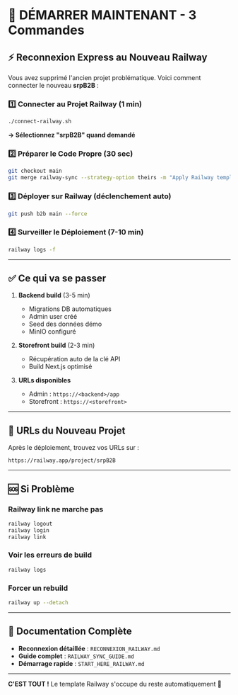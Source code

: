 # 🚀 DÉMARRER MAINTENANT - 3 Commandes

## ⚡ Reconnexion Express au Nouveau Railway

Vous avez supprimé l'ancien projet problématique. Voici comment connecter le nouveau **srpB2B** :

### 1️⃣ Connecter au Projet Railway (1 min)

```bash
./connect-railway.sh
```

**→ Sélectionnez "srpB2B" quand demandé**

### 2️⃣ Préparer le Code Propre (30 sec)

```bash
git checkout main
git merge railway-sync --strategy-option theirs -m "Apply Railway template"
```

### 3️⃣ Déployer sur Railway (déclenchement auto)

```bash
git push b2b main --force
```

### 4️⃣ Surveiller le Déploiement (7-10 min)

```bash
railway logs -f
```

---

## ✅ Ce qui va se passer

1. **Backend build** (3-5 min)
   - Migrations DB automatiques
   - Admin user créé
   - Seed des données démo
   - MinIO configuré

2. **Storefront build** (2-3 min)
   - Récupération auto de la clé API
   - Build Next.js optimisé

3. **URLs disponibles**
   - Admin : `https://<backend>/app`
   - Storefront : `https://<storefront>`

---

## 🎯 URLs du Nouveau Projet

Après le déploiement, trouvez vos URLs sur :
```
https://railway.app/project/srpB2B
```

---

## 🆘 Si Problème

### Railway link ne marche pas
```bash
railway logout
railway login
railway link
```

### Voir les erreurs de build
```bash
railway logs
```

### Forcer un rebuild
```bash
railway up --detach
```

---

## 📖 Documentation Complète

- **Reconnexion détaillée** : `RECONNEXION_RAILWAY.md`
- **Guide complet** : `RAILWAY_SYNC_GUIDE.md`
- **Démarrage rapide** : `START_HERE_RAILWAY.md`

---

**C'EST TOUT !** Le template Railway s'occupe du reste automatiquement 🎉
